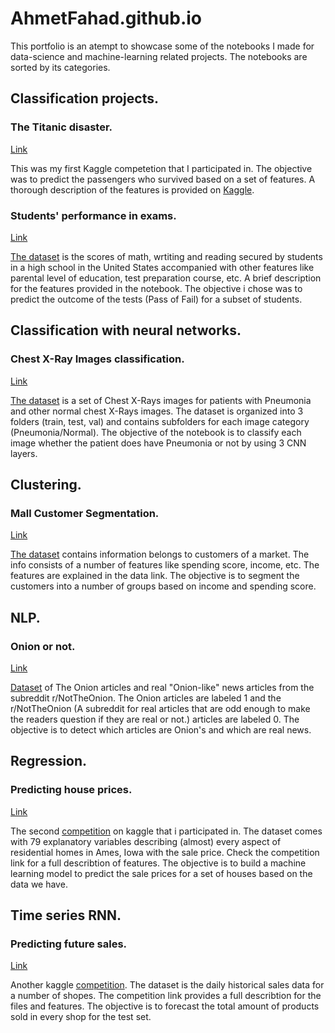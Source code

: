 # AhmetFahad.github.io

This portfolio is an atempt to showcase some of the notebooks I made for data-science and machine-learning related projects.
The notebooks are sorted by its categories.

## Classification projects.

### The Titanic disaster.

[Link](https://github.com/AhmetFahad/AhmetFahad.github.io/blob/master/kaggle%20titanic.ipynb)

This was my first Kaggle competetion that I participated in. The objective was to predict the passengers who survived based on a set of features. A thorough description of the features is provided on [Kaggle](https://www.kaggle.com/c/titanic).

### Students' performance in exams.

[Link](https://github.com/AhmetFahad/AhmetFahad.github.io/blob/master/students-performance-in-exams.ipynb)

[The dataset](https://www.kaggle.com/spscientist/students-performance-in-exams) is the scores of math, wrtiting and reading secured by students in a high school in the United States accompanied with other features like parental level of education, test preparation course, etc. A brief description for the features provided in the notebook. The objective i chose was to predict the outcome of the tests (Pass of Fail) for a subset of students.

## Classification with neural networks.

### Chest X-Ray Images classification.

[Link](https://github.com/AhmetFahad/AhmetFahad.github.io/blob/master/Classifying%20images%20of%20lungs.ipynb)

[The dataset](https://www.kaggle.com/paultimothymooney/chest-xray-pneumonia) is a set of Chest X-Rays images for patients with Pneumonia and other normal chest X-Rays images. The dataset is organized into 3 folders (train, test, val) and contains subfolders for each image category (Pneumonia/Normal). The objective of the notebook is to classify each image whether the patient does have Pneumonia or not by using 3 CNN layers.

## Clustering.

### Mall Customer Segmentation.

[Link](https://github.com/AhmetFahad/AhmetFahad.github.io/blob/master/mall-customer-segment-k-means.ipynb)

[The dataset](https://www.kaggle.com/vjchoudhary7/customer-segmentation-tutorial-in-python) contains information belongs to customers of a market. The info consists of a number of features like spending score, income, etc. The features are explained in the data link. The objective is to segment the customers into a number of groups based on income and spending score.

## NLP.

### Onion or not.

[Link](https://github.com/AhmetFahad/AhmetFahad.github.io/blob/master/onion-or-not-nlp.ipynb)

[Dataset](https://www.kaggle.com/chrisfilo/onion-or-not) of The Onion articles and real "Onion-like" news articles from the subreddit r/NotTheOnion. The Onion articles are labeled 1 and the r/NotTheOnion (A subreddit for real articles that are odd enough to make the readers question if they are real or not.) articles are labeled 0. The objective is to detect which articles are Onion's and which are real news.

## Regression.

### Predicting house prices.

[Link](https://github.com/AhmetFahad/AhmetFahad.github.io/blob/master/predecting-house-prices-with-random-tree-forests.ipynb)

The second [competition](https://www.kaggle.com/c/house-prices-advanced-regression-techniques) on kaggle that i participated in. The dataset comes with 79 explanatory variables describing (almost) every aspect of residential homes in Ames, Iowa with the sale price. Check the competition link for a full describtion of features. The objective is to build a machine learning model to predict the sale prices for a set of houses based on the data we have.

## Time series RNN.

### Predicting future sales.

[Link](https://github.com/AhmetFahad/AhmetFahad.github.io/blob/master/Kaggle_predict_future_sales.ipynb)

Another kaggle [competition](https://www.kaggle.com/c/competitive-data-science-predict-future-sales). The dataset is the daily historical sales data for a number of shopes. The competition link provides a full describtion for the files and features. The objective is to forecast the total amount of products sold in every shop for the test set.
